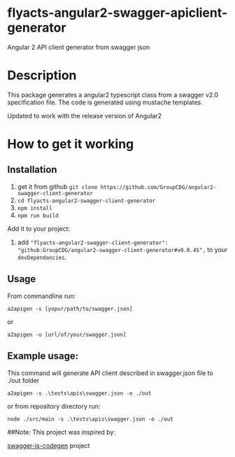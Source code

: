 # flyacts-angular2-swagger-apiclient-generator
Angular 2 API client generator from swagger json

# Description
This package generates a angular2 typescript class from a swagger v2.0 specification file. The code is generated using mustache templates.

Updated to work with the release version of Angular2

# How to get it working

## Installation
1. get it from github `git clone https://github.com/GroupCDG/angular2-swagger-client-generator`
1. `cd flyacts-angular2-swagger-client-generator`
1. `npm install`
1. `npm run build`

Add it to your project:
1. add `"flyacts-angular2-swagger-client-generator": "github:GroupCDG/angular2-swagger-client-generator#v0.0.45",` to your `devDependancies`.

## Usage

From commandline run:
```
a2apigen -s [yopur/path/to/swagger.json]
```

or
```
a2apigen -u [url/of/your/swagger.json]
```

## Example usage:

This command will generate API client described in swagger.json file to ./out folder
```
a2apigen -s .\tests\apis\swagger.json -o ./out
```

or from repository directory run:
```
node ./src/main -s .\tests\apis\swagger.json -o ./out
```

##Note:
This project was inspired by:

[swagger-js-codegen](https://github.com/wcandillon/swagger-js-codegen) project
